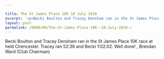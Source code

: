 ```yaml
---

title: The St James Place 10K 18 July 2010
excerpt: '<p>Becki Boulton and Tracey Densham ran in the St James Place 10K race at held Cirencester. Tracey ran 52:36 and Becki 1:02:02. Well done! , Brendan Ward (Club Chairman)</p>'
layout: post
permalink: /0000/00/The-St-James-Place-10K--18-July-2010-/
---
```

Becki Boulton and Tracey Densham ran in the St James Place 10K race at held Cirencester. Tracey ran 52:36 and Becki 1:02:02. Well done! , Brendan Ward (Club Chairman)
